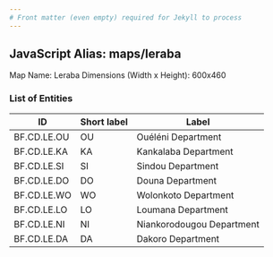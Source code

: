 ```yaml
---
# Front matter (even empty) required for Jekyll to process
---
```


## JavaScript Alias: maps/leraba

Map Name: Leraba
Dimensions (Width x Height): 600x460

### List of Entities

ID | Short label | Label
---|---|---|
BF.CD.LE.OU|OU|Ouéléni Department
BF.CD.LE.KA|KA|Kankalaba Department
BF.CD.LE.SI|SI|Sindou Department
BF.CD.LE.DO|DO|Douna Department
BF.CD.LE.WO|WO|Wolonkoto Department
BF.CD.LE.LO|LO|Loumana Department
BF.CD.LE.NI|NI|Niankorodougou Department
BF.CD.LE.DA|DA|Dakoro Department
